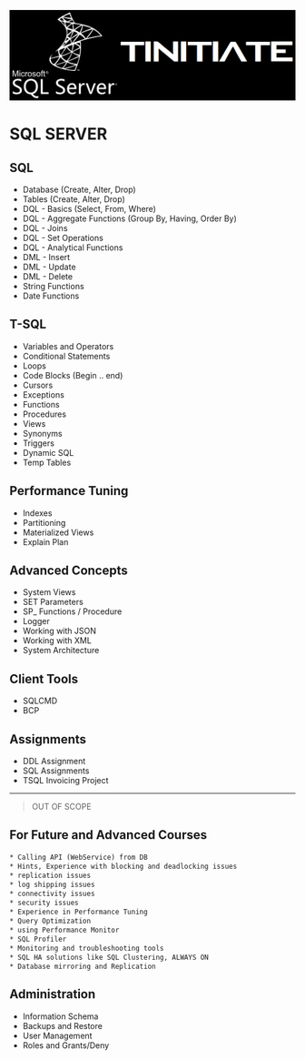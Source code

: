 ![Tinitiate SQLSERVER Training](images/sqlserver.png)
# SQL SERVER

## SQL
* Database (Create, Alter, Drop)
* Tables (Create, Alter, Drop)
* DQL - Basics (Select, From, Where)
* DQL - Aggregate Functions (Group By, Having, Order By)
* DQL - Joins
* DQL - Set Operations
* DQL - Analytical Functions
* DML - Insert
* DML - Update
* DML - Delete
* String Functions
* Date Functions

## T-SQL
* Variables and Operators
* Conditional Statements
* Loops
* Code Blocks (Begin .. end)
* Cursors
* Exceptions
* Functions
* Procedures
* Views
* Synonyms
* Triggers
* Dynamic SQL
* Temp Tables

## Performance Tuning
* Indexes
* Partitioning
* Materialized Views
* Explain Plan

## Advanced Concepts
* System Views
* SET Parameters
* SP_ Functions / Procedure
* Logger
* Working with JSON
* Working with XML
* System Architecture

## Client Tools
* SQLCMD
* BCP

## Assignments
* DDL Assignment
* SQL Assignments
* TSQL Invoicing Project

* * *
> OUT OF SCOPE
## For Future and Advanced Courses
    * Calling API (WebService) from DB
    * Hints, Experience with blocking and deadlocking issues
    * replication issues
    * log shipping issues
    * connectivity issues
    * security issues
    * Experience in Performance Tuning
    * Query Optimization
    * using Performance Monitor
    * SQL Profiler
    * Monitoring and troubleshooting tools
    * SQL HA solutions like SQL Clustering, ALWAYS ON
    * Database mirroring and Replication

## Administration
* Information Schema
* Backups and Restore
* User Management
* Roles and Grants/Deny
